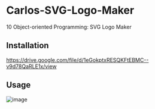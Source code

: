# Carlos-SVG-Logo-Maker
10 Object-oriented Programming: SVG Logo Maker


## Installation

https://drive.google.com/file/d/1eGokptxRESQKFtEBMC--v9d78QaRLE1x/view

## Usage

![image](https://github.com/carlosamorales/Carlos-SVG-Logo-Maker/assets/7796766/f4d0b71c-9ec3-45c4-bfc5-e924dc1a981d)

